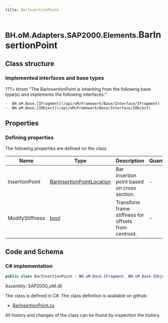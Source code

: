 ```yaml
---
title: BarInsertionPoint
---
```


# <small>BH.oM.Adapters.SAP2000.Elements.</small>**BarInsertionPoint**



## Class structure

### Implemented interfaces and base types

???+ bhom "The BarInsertionPoint is inheriting from the following base type(s) and implements the following interfaces:"

    -  BH.oM.Base.[IFragment](/api/oM/Framework/Base/Interface/IFragment)
    -  BH.oM.Base.[IObject](/api/oM/Framework/Base/Interface/IObject)


## Properties



### Defining properties

The following properties are defined on the class

| Name             | Type             | Description      | Quantity         |
|------------------|------------------|------------------|------------------|
| InsertionPoint | [BarInsertionPointLocation](/api/oM/Adapter/Adapters/SAP2000/Enums/BarInsertionPointLocation) | Bar insertion point based on cross section. | - |
| ModifyStiffness | [bool](https://learn.microsoft.com/en-us/dotnet/api/System.Boolean?view=netstandard-2.0) | Transform frame stiffness for offsets from centroid. | - |


## Code and Schema

### C# implementation

``` C# title="C#"
public class BarInsertionPoint : BH.oM.Base.IFragment, BH.oM.Base.IObject
```

Assembly: SAP2000_oM.dll

The class is defined in C#. The class definition is available on github:

- [BarInsertionPoint.cs](https://github.com/BHoM/SAP2000_Toolkit/blob/develop/SAP2000_oM/Fragments\BarInsertionPoint.cs)

All history and changes of the class can be found by inspection the history.
